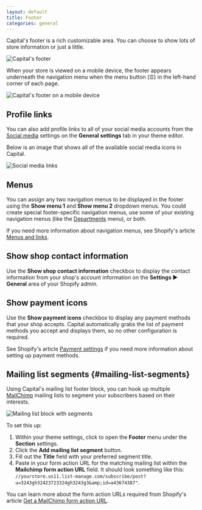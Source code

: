 ```yaml
---
layout: default
title: Footer
categories: general
---
```


Capital's footer is a rich customizable area. You can choose to show lots of store information or just a little.

![Capital's footer](../images/footer.png)

When your store is viewed on a mobile device, the footer appears underneath the navigation menu when the menu button (☰) in the left-hand corner of each page.

![Capital's footer on a mobile device](../images/footer-mobile.png)

## Profile links

You can also add profile links to all of your social media accounts from the [Social media](../social-media) settings on the **General settings** tab in your theme editor.

Below is an image that shows all of the available social media icons in Capital.

![Social media links](../images/social-media-links.png)

## Menus

You can assign any two navigation menus to be displayed in the footer using the **Show menu 1** and **Show menu 2** dropdown menus. You could create special footer-specific navigation menus, use some of your existing navigation menus (like the [Departments](../departments) menu), or both.

If you need more information about navigation menus, see Shopify's article [Menus and links](https://help.shopify.com/manual/sell-online/online-store/menus-and-links).

## Show shop contact information

Use the **Show shop contact information** checkbox to display the contact information from your shop's account information on the **Settings ► General** area of your Shopify admin.

## Show payment icons

Use the **Show payment icons** checkbox to display any payment methods that your shop accepts. Capital automatically grabs the list of payment methods you accept and displays them, so no other configuration is required.

See Shopify's article [Payment settings](https://help.shopify.com/manual/payment-settings) if you need more information about setting up payment methods.

## Mailing list segments {#mailing-list-segments}

Using Capital's mailing list footer block, you can hook up multiple [MailChimp](https://mailchimp.com) mailing lists to segment your subscribers based on their interests.

![Mailing list block with segments](../images/newsletter-signup.png)

To set this up:

  1. Within your theme settings, click to open the **Footer** menu under the **Section** settings.
  2. Click the **Add mailing list segment** button.
  3. Fill out the **Title** field with your preferred segment title.
  4. Paste in your form action URL for the matching mailing list within the **Mailchimp form action URL** field. It should look something like this: `//yourstore.us11.list-manage.com/subscribe/post?u=3243gh32423723324gh3243g3&amp;id=a43674387"`.

You can learn more about the form action URLs required from Shopify's article [Get a MailChimp form action URL](https://help.shopify.com/themes/customization/communication/get-a-mailchimp-form-action-url).
